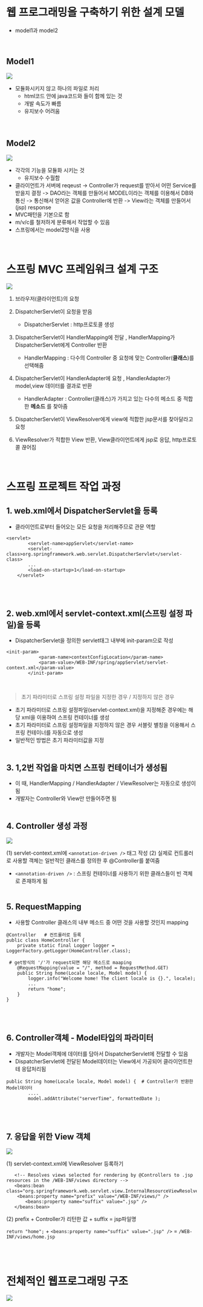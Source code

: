 # 웹 프로그래밍을 구축하기 위한 설계 모델
* model1과 model2
<br>

## Model1 
<img src="https://user-images.githubusercontent.com/48792230/113826737-7a377500-97bd-11eb-8392-204f88deb6e7.PNG">

* 모듈화시키지 않고 하나의 파일로 처리
  * html코드 안에 java코드와 <tag>들이 함께 있는 것 
  * 개발 속도가 빠름
  * 유지보수 어려움
<br><br><br>
	
## Model2
<img src="https://user-images.githubusercontent.com/48792230/113826741-7b68a200-97bd-11eb-8b53-1a6e5df768d9.PNG">

* 각각의 기능을 모듈화 시키는 것
  * 유지보수 수월함
* 클라이언트가 서버에 reqeust -> Controller가 request를 받아서 어떤 Service를 받을지 결정 -> DAO라는 객체를 만들어서 MODEL이라는 객체를 이용해서 DB와 통신 -> 통신해서 얻어온 값을 Controller에 반환 -> View라는 객체를 만들어서 (jsp) response
* MVC패턴을 기본으로 함
 * m/v/c를 철저하게 분류해서 작업할 수 있음
 * 스프링에서는 model2방식을 사용 
<br><br><br>

# 스프링 MVC 프레임워크 설계 구조
<img src="https://user-images.githubusercontent.com/48792230/113826742-7b68a200-97bd-11eb-8128-a22aeb253f0f.PNG">

1. 브라우저(클라이언트)의 요청

2. DispatcherServlet이 요청을 받음
 	* DispatcherServlet : http프로토콜 생성

3. DispatcherServlet이 HandlerMapping에 전달 , HandlerMapping가 DispatcherServlet에게 Controller 반환
 	* HandlerMapping : 다수의 Controller 중 요청에 맞는 Controller(**클래스**)를 선택해줌

4. DispatcherServlet이 HandlerAdapter에 요청 , HandlerAdapter가 model,view 데이터를 결과로 반환
 	* HandlerAdapter : Controller(클래스)가 가지고 있는 다수의 메소드 중 적합한 **메소드** 를 찾아줌

5. DispatcherServlet이 ViewResolver에게 view에 적합한 jsp문서를 찾아달라고 요청

6. ViewResolver가 적합한 View 반환, View클라이언트에게 jsp로 응답, http프로토콜 끊어짐
<br><br><br>

# 스프링 프로젝트 작업 과정
## 1. web.xml에서 DispatcherServlet을 등록 
* 클라이언트로부터 들어오는 모든 요청을 처리해주므로 관문 역할
```
<servlet>
		<servlet-name>appServlet</servlet-name>
		<servlet-class>org.springframework.web.servlet.DispatcherServlet</servlet-class>
		...
		<load-on-startup>1</load-on-startup>
	</servlet>
```
<br><br>


## 2. web.xml에서 servlet-context.xml(스프링 설정 파일)을 등록
 * DispatcherServlet을 정의한 servlet태그 내부에 init-param으로 작성
```
<init-param>
			<param-name>contextConfigLocation</param-name>
			<param-value>/WEB-INF/spring/appServlet/servlet-context.xml</param-value>
		</init-param>
```
<br>

> 초기 파라미터로 스프링 설정 파일을 지정한 경우 / 지정하지 않은 경우

* 초기 파라미터로 스프링 설정파일(servlet-context.xml)을 지정해준 경우에는 해당 xml을 이용하여 스프링 컨테이너를 생성
* 초기 파라미터로 스프링 설정파일을 지정하지 않은 경우 서블릿 별칭을 이용해서 스프링 컨테이너를 자동으로 생성
* 일반적인 방법은 초기 파라미터값을 지정
<br><br>

## 3. 1,2번 작업을 마치면 스프링 컨테이너가 생성됨
 * 이 때, HandlerMapping / HandlerAdapter / ViewResolver는 자동으로 생성이 됨
 * 개발자는 Controller와 View만 만들어주면 됨
<br><br>

## 4. Controller 생성 과정
<img src="https://user-images.githubusercontent.com/48792230/113826745-7c013880-97bd-11eb-8b58-5407038f6ae6.PNG">

 (1) servlet-context.xml에 ```<annotation-driven />``` 태그 작성
 (2) 실제로 컨트롤러로 사용할 객체는 일반적인 클래스를 정의한 후 @Controller를 붙여줌

* ```<annotation-driven />``` : 스프링 컨테이너를 사용하기 위한 클래스들이 빈 객체로 존재하게 됨
<br><br>

## 5. RequestMapping 
* 사용할 Controller 클래스의 내부 메소드 중 어떤 것을 사용할 것인지 mapping
```
@Controller   # 컨트롤러로 등록
public class HomeController {
	private static final Logger logger = LoggerFactory.getLogger(HomeController.class);

 # get방식의 '/'가 request되면 해당 메소드로 maaping
	@RequestMapping(value = "/", method = RequestMethod.GET)   
	public String home(Locale locale, Model model) {
		logger.info("Welcome home! The client locale is {}.", locale);
		...
		return "home";
	}
}
```
<br><br>

## 6. Controller객체 - Model타입의 파라미터
* 개발자는 Model객체에 데이터를 담아서 DispatcherServlet에 전달할 수 있음
* DispatcherServlet에 전달된 Model데이터는 View에서 가공되어 클라이언트한테 응답처리됨
```
public String home(Locale locale, Model model) {  # Controller가 반환한 Model데이터
		....
		model.addAttribute("serverTime", formattedDate );
```

<br><br>

## 7. 응답을 위한 View 객체
<img src="https://user-images.githubusercontent.com/48792230/113885411-c7860780-97fa-11eb-8f2b-e1ea81d74529.PNG">

 (1) servlet-context.xml에 ViewResolver 등록하기 
 ```
 	<!-- Resolves views selected for rendering by @Controllers to .jsp resources in the /WEB-INF/views directory -->
	<beans:bean class="org.springframework.web.servlet.view.InternalResourceViewResolver">
	 <beans:property name="prefix" value="/WEB-INF/views/" />
		<beans:property name="suffix" value=".jsp" />
	</beans:bean>
 ```

 (2) prefix + Controller가 리턴한 값 + suffix = jsp파일명
 
 ```return "home";``` + ```<beans:property name="suffix" value=".jsp" />``` 
 = ```/WEB-INF/views/home.jsp```


<br><br>

# 전체적인 웹프로그래밍 구조
<img src="https://user-images.githubusercontent.com/48792230/113885433-cb198e80-97fa-11eb-993a-e0de1bb08f2a.PNG">
